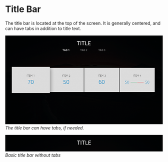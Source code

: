 # Title Bar

The title bar is located at the top of the screen. It is generally centered, and can have tabs in addition to title text.



![title bar 1](media/uc_01_1_ui_title_bar_1_re-850x478.png)<br>
*The title bar can have tabs, if needed.*



![title bar 2](media/uc_01_1_ui_title_bar_2-850x89.png)<br>
*Basic title bar without tabs*
